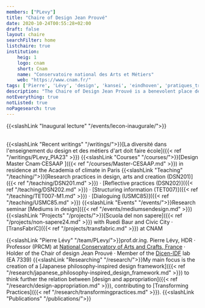 ```yaml
---
members: ["PLevy"]
title: "Chaire of Design Jean Prouvé"
date: 2020-10-24T00:55:28+02:00
draft: false
layout: chaire
searchFilter: home
listchaire: true
institution:
    heig: 1
    logo: cnam
    short: Cnam
    name: "Conservatoire national des Arts et Métiers"
    web: "https://www.cnam.fr/"
tags: ['Pierre', 'Lévy', 'design', 'kansei', 'eindhoven', 'pratiques_transformatives']
description: "The Chaire of Design Jean Prouvé is a benevolent place dedicated to the development of design practice and research. It is committed to a program combining research, teaching and design projects, with a view to transformation through reflexive practices in everyday life."
notEverything: true
notListed: true
noPagesearch: true
---
```


{{<slashLink "Inaugural lecture" "/events/lecon-inaugurale/">}}

&nbsp;  
{{<slashLink "Recent writings" "/writings/">}}[La diversité dans l'enseignement du design et des métiers d'art doit faire école]({{< ref "/writings/PLevy_PIA23" >}})
{{<slashLink "Courses" "/courses/">}}[Design Master Cnam·CESAAP ]({{< ref "/courses/Master-CESAAP.md" >}}) in residence at the Academia of climate in Paris
{{<slashLink "Teaching" "/teaching/">}}[Research practices in design, arts and creation (DSN201)]({{< ref "/teaching/DSN201.md" >}}) · [Reflective practices (DSN202)]({{< ref "/teaching/DSN202.md" >}}) · [Structuring information (TET007)]({{< ref "/teaching/TET007-M1.md" >}}) · [Dialoguing (USMC85)]({{< ref "/teaching/USMC85.md" >}})
{{<slashLink "Events" "/events/">}}Research seminar [Mediums in design]({{< ref "/events/mediumsendesign.md" >}})
{{<slashLink "Projects" "/projects/">}}[Scuola del non sapere]({{< ref "/projects/non-sapere24.md" >}}) with Ruedi Baur and Civic City · [TransFabriC]({{< ref "/projects/transfabric.md" >}}) at CNAM


{{<slashLink "Pierre Lévy" "/team/PLevy/">}}prof.dr.ing. Pierre Lévy, HDR · Professor (PRCM) at [National Conservatory of Arts and Crafts, France](https://www.cnam.fr) · Holder of the Chair of design Jean Prouvé · Member of the [Dicen-IDF](https://www.dicen-idf.org/) lab (EA 7339)
{{<slashLink "Researching" "/research/">}}My main focus is the creation of a [Japanese philosophy-inspired design framework]({{< ref "/research/japanese_philosophy-inspired_design_framework.md" >}}) to think further the relation between [design and appropriation]({{< ref "/research/design-appropriation.md" >}}), contributing to [Transforming Practices]({{< ref "/research/transformingpractices.md" >}}).&nbsp;{{<slashLink "Publications" "/publications/">}}